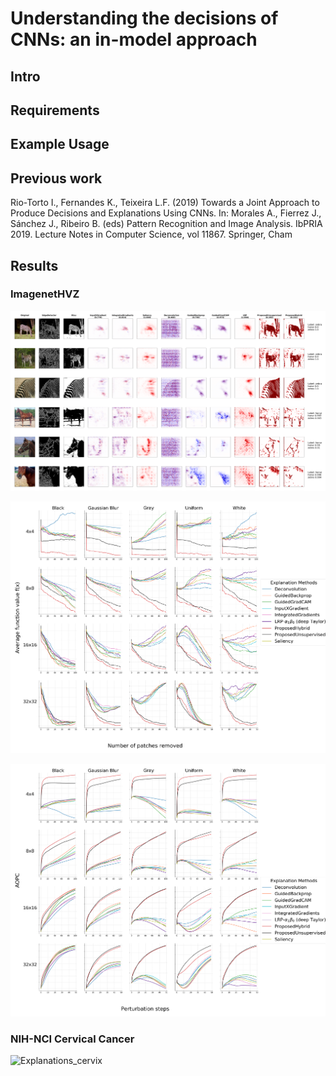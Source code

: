 # Understanding the decisions of CNNs: an in-model approach

## Intro

## Requirements

## Example Usage

## Previous work
  Rio-Torto I., Fernandes K., Teixeira L.F. (2019) Towards a Joint Approach to Produce Decisions and Explanations Using CNNs. In: Morales A., Fierrez J., Sánchez J., Ribeiro B. (eds) Pattern Recognition and Image Analysis. IbPRIA 2019. Lecture Notes in Computer Science, vol 11867. Springer, Cham


## Results
### ImagenetHVZ
![Explanations_imagenetHVZ](https://github.com/icrto/xML/blob/master/example_images/imagenetHVZ_grid_explanations.png)

![AverageFunction_imagenetHVZ](https://github.com/icrto/xML/blob/master/example_images/imagenetHVZ_grid_avgfunction.png)

![AOPC_imagenetHVZ](https://github.com/icrto/xML/blob/master/example_images/imagenetHVZ_grid_aopc.png)

### NIH-NCI Cervical Cancer
![Explanations_cervix](https://github.com/icrto/xML/blob/master/example_images/cervix_grid_explanations.png)


